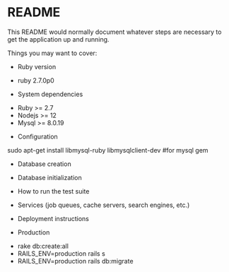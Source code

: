 # README

<!-- set password data 
https://www.techrepublic.com/article/how-to-set-change-and-recover-a-mysql-root-password/ -->

This README would normally document whatever steps are necessary to get the
application up and running.

Things you may want to cover:

* Ruby version

- ruby 2.7.0p0


* System dependencies

- Ruby >= 2.7
- Nodejs >= 12
- Mysql >= 8.0.19


* Configuration

sudo apt-get install libmysql-ruby libmysqlclient-dev #for mysql gem

* Database creation

* Database initialization

* How to run the test suite

* Services (job queues, cache servers, search engines, etc.)

* Deployment instructions

* Production

- rake db:create:all
- RAILS_ENV=production rails s
- RAILS_ENV=production rails db:migrate

